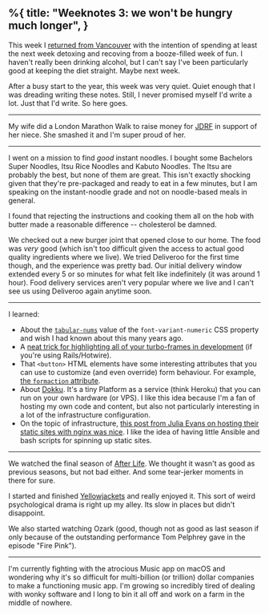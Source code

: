 %{
  title: "Weeknotes 3: we won't be hungry much longer",
}
---

This week I [returned from Vancouver](https://leejarvis.me/posts/2022/weeknotes-2-maple-poutine) with the intention of spending at least the next week detoxing and recoving from a booze-filled week of fun. I haven't really been drinking alcohol, but I can't say I've been particularly good at keeping the diet straight. Maybe next week.

After a busy start to the year, this week was very quiet. Quiet enough that I was dreading writing these notes. Still, I never promised myself I'd write a lot. Just that I'd write. So here goes.

---

 My wife did a London Marathon Walk to raise money for [JDRF](https://jdrf.org.uk) in support of her niece. She smashed it and I'm super proud of her.

---

 I went on a mission to find _good_ instant noodles. I bought some Bachelors Super Noodles, Itsu Rice Noodles and Kabuto Noodles. The Itsu are probably the best, but none of them are great. This isn't exactly shocking given that they're pre-packaged and ready to eat in a few minutes, but I am speaking on the instant-noodle grade and not on noodle-based meals in general.

I found that rejecting the instructions and cooking them all on the hob with butter made a reasonable difference -- cholesterol be damned.


We checked out a new burger joint that opened close to our home. The food was _very_ good (which isn't too difficult given the access to actual good quality ingredients where we live). We tried Deliveroo for the first time though, and the experience was pretty bad. Our initial delivery window extended every 5 or so minutes for what felt like indefinitely (it was around 1 hour). Food delivery services aren't very popular where we live and I can't see us using Deliveroo again anytime soon.

---

I learned:

* About the [`tabular-nums`](https://developer.mozilla.org/en-US/docs/Web/CSS/font-variant-numeric) value of the `font-variant-numeric` CSS property and wish I had known about this many years ago.<br>
* A [neat trick for highlighting all of your turbo-frames in development](https://twitter.com/_swanson/status/1486482689741971463) (if you're using Rails/Hotwire).<br>
* That `<button>` HTML elements have some interesting attributes that you can use to customize (and even override) form behaviour. For example, [the `formaction` attribute](https://developer.mozilla.org/en-US/docs/Web/HTML/Element/button#attr-formaction).
* About [Dokku](https://dokku.com). It's a tiny Platform as a service (think Heroku) that you can run on your own hardware (or VPS). I like this idea because I'm a fan of hosting my own code and content, but also not particularly interesting in a lot of the infrastructure configuration.
* On the topic of infrastructure, [this post from Julia Evans on hosting their static sites with nginx was nice](https://jvns.ca/blog/2022/01/24/hosting-my-static-sites-with-nginx/). I like the idea of having little Ansible and bash scripts for spinning up static sites.

---

We watched the final season of [After Life](https://en.wikipedia.org/wiki/After_Life_(TV_series)). We thought it wasn't as good as previous seasons, but not bad either. And some tear-jerker moments in there for sure.

I started and finished [Yellowjackets](https://en.wikipedia.org/wiki/Yellowjackets_(TV_series)) and really enjoyed it. This sort of weird psychological drama is right up my alley. Its slow in places but didn't disappoint.

We also started watching Ozark (good, though not as good as last season if only because of the outstanding performance Tom Pelphrey gave in the episode "Fire Pink").

---

 I'm currently fighting with the atrocious Music app on macOS and wondering why it's so difficult for multi-billion (or trillion) dollar companies to make a functioning music app. I'm growing so incredibly tired of dealing with wonky software and I long to bin it all off and work on a farm in the middle of nowhere.
